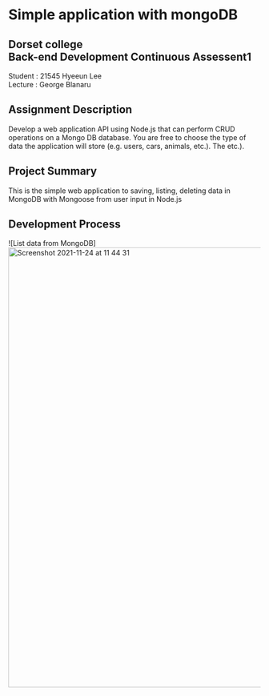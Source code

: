 # Simple application with mongoDB 

## Dorset college </br> Back-end Development Continuous Assessent1
Student : 21545 Hyeeun Lee</br>
Lecture : George Blanaru</br>


## Assignment Description
Develop a web application API using Node.js that can perform CRUD operations on a Mongo DB database. You are free to choose the type of data the application will store (e.g. users, cars, animals, etc.). The etc.).

## Project Summary
This is the simple web application to saving, listing, deleting data in MongoDB with Mongoose from user input in Node.js

## Development Process
![List data from MongoDB] <img width="879" alt="Screenshot 2021-11-24 at 11 44 31" src="https://user-images.githubusercontent.com/71330530/143232812-4c78cb98-33b1-4106-ac7e-e997356aa577.png">

